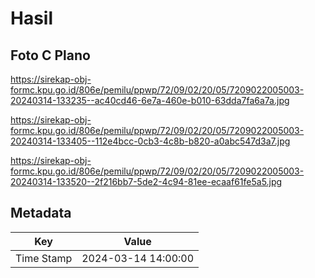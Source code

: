 # Hasil

## Foto C Plano

https://sirekap-obj-formc.kpu.go.id/806e/pemilu/ppwp/72/09/02/20/05/7209022005003-20240314-133235--ac40cd46-6e7a-460e-b010-63dda7fa6a7a.jpg

https://sirekap-obj-formc.kpu.go.id/806e/pemilu/ppwp/72/09/02/20/05/7209022005003-20240314-133405--112e4bcc-0cb3-4c8b-b820-a0abc547d3a7.jpg

https://sirekap-obj-formc.kpu.go.id/806e/pemilu/ppwp/72/09/02/20/05/7209022005003-20240314-133520--2f216bb7-5de2-4c94-81ee-ecaaf61fe5a5.jpg


## Metadata

| Key        | Value               |
| ---------- | ------------------- |
| Time Stamp | 2024-03-14 14:00:00 |



